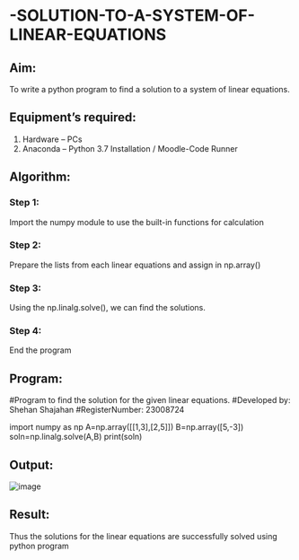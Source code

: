 # -SOLUTION-TO-A-SYSTEM-OF-LINEAR-EQUATIONS
## Aim:
To write a python program to find a solution to a system of linear equations.
## Equipment’s required:
1. 	Hardware – PCs
2. 	Anaconda – Python 3.7 Installation / Moodle-Code Runner
## Algorithm:
### Step 1: 
Import the numpy module to use the built-in functions for calculation
### Step 2: 
Prepare the lists from each linear equations and assign in np.array()
### Step 3: 
Using the np.linalg.solve(), we can find the solutions.
### Step 4: 
End the program
## Program:
#Program to find the solution for the given linear equations.
#Developed by: Shehan Shajahan
#RegisterNumber: 23008724

import numpy as np
A=np.array([[1,3],[2,5]])
B=np.array([5,-3])
soln=np.linalg.solve(A,B)
print(soln)

## Output:
![image](https://github.com/shehanshajahan/-SOLUTION-TO-A-SYSTEM-OF-LINEAR-EQUATIONS/assets/139317389/d6864bbe-ce63-4895-a89a-8959da4163c4)

## Result: 
Thus the solutions for the linear equations are successfully solved using python program

